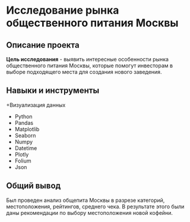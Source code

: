 # Исследование рынка общественного питания Москвы

## Описание проекта

**Цель исследования** - выявить интересные особенности рынка общественного питания Москвы, которые помогут инвесторам  в выборе подходящего места для создания нового заведения.

## Навыки и инструменты

+Визуализация данных
+ Python
+ Pandas
+ Matplotlib
+ Seaborn
+ Numpy
+ Datetime
+ Plotly
+ Folium
+ Json
  

## Общий вывод

Был проведен анализ общепита Москвы в разрезе категорий, местоположения, рейтингов, среднего чека. В результате этого были даны рекомендации по выбору местоположения новой кофейни.

